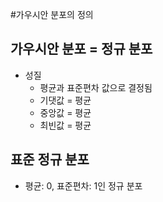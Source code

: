 #가우시안 분포의 정의
## 가우시안 분포 = 정규 분포
* 성질
  * 평균과 표준편차 값으로 결정됨
  * 기댓값 = 평균
  * 중앙값 = 평균
  * 최빈값 = 평균
## 표준 정규 분포
  * 평균: 0, 표준편차: 1인 정규 분포
